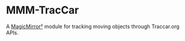 # MMM-TracCar
A [MagicMirror²](https://github.com/MichMich/MagicMirror/) module for tracking moving objects through Traccar.org APIs.
